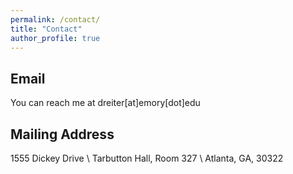 ```yaml
---
permalink: /contact/
title: "Contact"
author_profile: true
---
```


## Email
You can reach me at dreiter[at]emory[dot]edu

## Mailing Address
1555 Dickey Drive \\
Tarbutton Hall, Room 327 \\
Atlanta, GA, 30322
